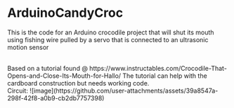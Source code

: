 # ArduinoCandyCroc


This is the code for an Arduino crocodile project that will shut its mouth using fishing wire 
pulled by a servo that is connected to an ultrasonic motion sensor

<br/>
Based on a tutorial found @ https://www.instructables.com/Crocodile-That-Opens-and-Close-Its-Mouth-for-Hallo/ 
The tutorial can help with the cardboard construction but needs working code.

<br/>
Circuit:  
![image](https://github.com/user-attachments/assets/39a8547a-298f-42f8-a0b9-cb2db7757398)


